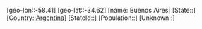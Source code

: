 ﻿---
location: [-34.62,-58.41]
type: City
tags:
- geo/City


SpocWebEntityId: 29402
isDeleted: false
confidential: public

---
[geo-lon::-58.41]
[geo-lat::-34.62]
[name::Buenos Aires]
[State::]
[Country::[Argentina](geo/Continent/South-America/Argentina.md)]
[StateId::]
[Population::]
[Unknown::]

